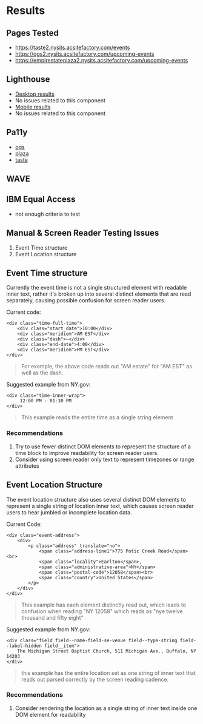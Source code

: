 # Results

## Pages Tested
- https://taste2.nysits.acsitefactory.com/events
- https://ogs2.nysits.acsitefactory.com/upcoming-events
- https://empirestateplaza2.nysits.acsitefactory.com/upcoming-events

## Lighthouse
- [Desktop results](/audit_results/ACSF/event-cards/lighthouse/desktop/)
- No issues related to this component
- [Mobile results](/audit_results/ACSF/event-cards/lighthouse/mobile/)
- No issues related to this component

## Pa11y
- [ogs](/audit_results/ACSF/event-cards/pa11y/ogs/)
- [plaza](/audit_results/ACSF/event-cards/pa11y/plaza/)
- [taste](/audit_results/ACSF/event-cards/pa11y/taste/)

## WAVE

## IBM Equal Access
- not enough criteria to test

## Manual & Screen Reader Testing Issues
1. Event Time structure
2. Event Location structure 

## Event Time structure
Currently the event time is not a single structured element with readable inner text, rather it's broken up into several distinct elements that are read separately, causing possible confusion for screen reader users.

Current code:
```
<div class="time-full-time">
    <div class="start_date">10:00</div>
    <div class="meridiem">AM EST</div>
    <div class="dash">—</div>
    <div class="end-date">4:00</div>
    <div class="meridiem">PM EST</div>
</div>
```
> For example, the above code reads out "AM estate" for "AM EST" as well as the dash.

Suggested example from NY.gov:
```
<div class="time-inner-wrap">
     12:00 PM - 01:30 PM
</div>
```
> This example reads the entire time as a single string element

### Recommendations
1. Try to use fewer distinct DOM elements to represent the structure of a time block to improve readability for screen reader users.
2. Consider using screen reader only text to represent timezones or range attributes

## Event Location Structure
The event location structure also uses several distinct DOM elements to represent a single string of location inner text, which causes screen reader users to hear jumbled or incomplete location data. 

Current Code:
```
<div class="event-address">
    <div>
        <p class="address" translate="no">
            <span class="address-line1">775 Potic Creek Road</span><br>
            <span class="locality">Earlton</span>, 
            <span class="administrative-area">NY</span> 
            <span class="postal-code">12058</span><br>
            <span class="country">United States</span>
        </p>
    </div>
</div>
```
> This example has each element distinctly read out, which leads to confusion when reading "NY 12058" which reads as "nye twelve thousand and fifty eight" 

Suggested example from NY.gov:
```
<div class="field field--name-field-se-venue field--type-string field--label-hidden field__item">
    The Michigan Street Baptist Church, 511 Michigan Ave., Buffalo, NY 14203
</div>
```
> this example has the entire location set as one string of inner text that reads out parsed correctly by the screen reading cadence. 

### Recommendations
1. Consider rendering the location as a single string of inner text inside one DOM element for readability